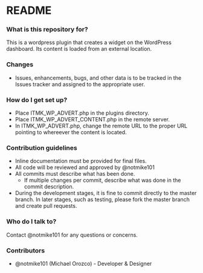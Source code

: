 # README #

### What is this repository for? ###

This is a wordpress plugin that creates a widget on the WordPress dashboard.  Its content is loaded from an external location.

### Changes ###
* Issues, enhancements, bugs, and other data is to be tracked in the Issues tracker and assigned to the appropriate user.

### How do I get set up? ###

* Place ITMK_WP_ADVERT.php in the plugins directory.
* Place ITMK_WP_ADVERT_CONTENT.php in the remote server.
* In ITMK_WP_ADVERT.php, change the remote URL to the proper URL pointing to whereever the content is located.

### Contribution guidelines ###

* Inline documentation must be provided for final files.
* All code will be reviewed and approved by @notmike101
* All commits must describe what has been done.
    * If multiple changes per commit, describe what was done in the commit description.
* During the development stages, it is fine to commit directly to the master branch.  In later stages, such as testing, please fork the master branch and create pull requests.

### Who do I talk to? ###

Contact @notmike101 for any questions or concerns.

### Contributors ###
* @notmike101 (Michael Orozco) - Developer & Designer